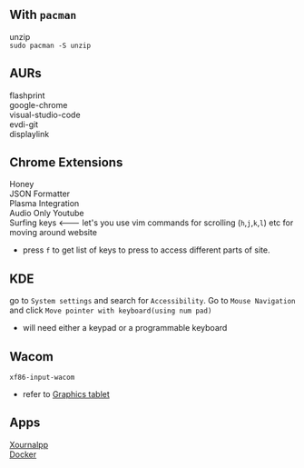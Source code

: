 ## With `pacman`

unzip <br />
`sudo pacman -S unzip`

## AURs

flashprint<br />
google-chrome<br />
visual-studio-code<br />
evdi-git<br />
displaylink<br />

## Chrome Extensions

Honey<br />
JSON Formatter<br />
Plasma Integration<br />
Audio Only Youtube<br />
Surfing keys <--- let's you use vim commands for scrolling (`h`,`j`,`k`,`l`) etc for moving around website<br />

-   press `f` to get list of keys to press to access different parts of site.

## KDE

go to `System settings` and search for `Accessibility`. Go to `Mouse Navigation` and click `Move pointer with keyboard(using num pad)`

-   will need either a keypad or a programmable keyboard

## Wacom

`xf86-input-wacom`<br />

-   refer to [Graphics tablet](https://wiki.archlinux.org/title/Graphics_tablet#Remapping_buttons)

## Apps

[Xournalpp](https://github.com/xournalpp/xournalpp) <br />
[Docker](https://wiki.archlinux.org/title/docker)
